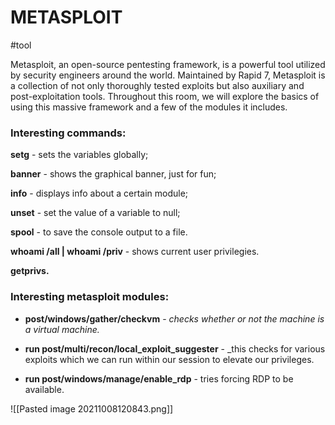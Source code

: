 # METASPLOIT
#tool

Metasploit, an open-source pentesting framework, is a powerful tool utilized by security engineers around the world. Maintained by Rapid 7, Metasploit is a collection of not only thoroughly tested exploits but also auxiliary and post-exploitation tools. Throughout this room, we will explore the basics of using this massive framework and a few of the modules it includes.

### Interesting commands:

**setg** - sets the variables globally;

**banner** - shows the graphical banner, just for fun;

**info** - displays info about a certain module;

**unset** - set the value of a variable to null;

**spool** - to save the console output to a file.

**whoami /all | whoami /priv** - shows current user privilegies.

**getprivs.**

### **Interesting metasploit modules:**

-   **post/windows/gather/checkvm** - _checks whether or not the machine is a virtual machine._
    
-   **run post/multi/recon/local_exploit_suggester** - _this checks for various exploits which we can run within our session to elevate our privileges.
    
-   **run post/windows/manage/enable_rdp**  - tries forcing RDP to be available.
 


![[Pasted image 20211008120843.png]]
